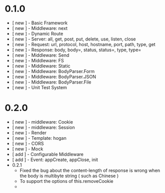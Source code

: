 # 0.1.0

* [ new ] - Basic Framework
* [ new ] - Middleware: next
* [ new ] - Dynamic Route
* [ new ] - Server: all, get, post, put, delete, use, listen, close
* [ new ] - Request: url, protocol, host, hostname, port, path, type, get
* [ new ] - Response: body, body=, status, status=, type, type=
* [ new ] - Middleware: Send
* [ new ] - Middleware: FS
* [ new ] - Middleware: Static
* [ new ] - Middleware: BodyParser.Form
* [ new ] - Middleware: BodyParser.JSON
* [ new ] - Middleware: BodyParser.File
* [ new ] - Unit Test System


# 0.2.0

* [ new ] - middleware: Cookie
* [ new ] - middleware: Session
* [ new ] - Render
* [ new ] - Template: hogan
* [ new ] - CORS
* [ new ] - Mock
* [ add ] - Configurable Middleware
* [ add ] - Event: appCreate, appClose, init
* 0.2.1
  * Fixed the bug about the content-length of response is wrong when the body is multibyte string ( such as Chinese )
  * To support the options of this.removeCookie
  * 